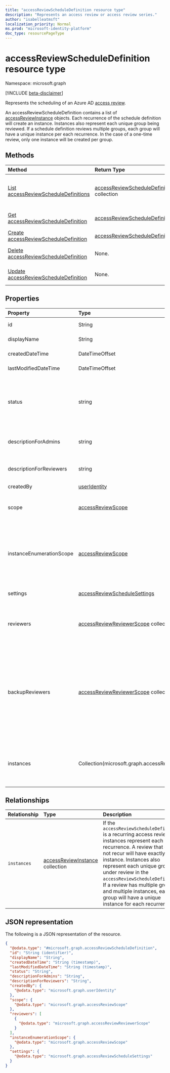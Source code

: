 ```yaml
---
title: "accessReviewScheduleDefinition resource type"
description: "Represents an access review or access review series."
author: "isabelleatmsft"
localization_priority: Normal
ms.prod: "microsoft-identity-platform"
doc_type: resourcePageType
---
```


# accessReviewScheduleDefinition resource type

Namespace: microsoft.graph

[!INCLUDE [beta-disclaimer](../../includes/beta-disclaimer.md)]

Represents the scheduling of an Azure AD [access review](accessreviewsv2-root.md). 

An accessReviewScheduleDefinition contains a list of [accessReviewInstance](accessreviewinstance.md) objects. Each recurrence of the schedule definition will create an instance. Instances also represent each unique group being reviewed. If a schedule definition reviews multiple groups, each group will have a unique instance per each recurrence. In the case of a one-time review, only one instance will be created per group.

## Methods

| Method		   | Return Type	|Description|
|:---------------|:--------|:----------|
|[List accessReviewScheduleDefinitions](../api/accessreviewscheduledefinition-list.md) | [accessReviewScheduleDefinition](accessreviewscheduledefinition.md) collection | Lists every accessReviewScheduleDefinition. Does not include associated accessReviewInstance instances in listings. |
|[Get accessReviewScheduleDefinition](../api/accessreviewscheduledefinition-get.md) | [accessReviewScheduleDefinition](accessreviewscheduledefinition.md) | Get an accessReviewScheduleDefinition with a specified id. |
|[Create accessReviewScheduleDefinition](../api/accessreviewscheduledefinition-create.md) | [accessReviewScheduleDefinition](accessreviewscheduledefinition.md) | Create a new accessReviewScheduleDefinition. |
|[Delete accessReviewScheduleDefinition](../api/accessreviewscheduledefinition-delete.md) | None. | Delete an accessReviewScheduleDefinition with a specified identifier. |
|[Update accessReviewScheduleDefinition](../api/accessreviewscheduledefinition-update.md) | None. | Update properties of an accessReviewScheduleDefinition with a specified identifier. |

## Properties
| Property | Type | Description |
| :------------------| :-------------- | :---------- |
| id | String | The feature-assigned unique identifier of an access review.|
| displayName | String   | Name of access review series. Required on create. |
| createdDateTime  |DateTimeOffset  | DateTime when review series was created. |
| lastModifiedDateTime | DateTimeOffset   | DateTime when review series was last modified.|
| status  |string   | This read-only field specifies the status of an accessReview. The typical states include `Initializing`, `NotStarted`, `Starting`, `InProgress`, `Completing`, `Completed`, `AutoReviewing`, and `AutoReviewed`. |
| descriptionForAdmins  |string  |  Description provided by review creators to provide more context of the review to admins. |
| descriptionForReviewers |string | Description provided  by review creators to provide more context of the review to reviewers. |
| createdBy  |[userIdentity](../resources/useridentity.md)  | User who created this review. |
| scope  |[accessReviewScope](../resources/accessreviewscope.md)  | Defines scope of users reviewed in a group. For supported scopes, see [accessReviewScope](accessreviewscope.md). Required on create. |
| instanceEnumerationScope|[accessReviewScope](../resources/accessreviewscope.md)  | In the case of an all groups review, this determines the scope of which groups will be reviewed. Each group will become a unique accessReviewInstance of the access review series.  For supported scopes, see [accessReviewScope](accessreviewscope.md). | 
| settings  |[accessReviewScheduleSettings](../resources/accessreviewschedulesettings.md)| The settings for an access review series, see type definition below. |
| reviewers   |[accessReviewReviewerScope](../resources/accessreviewreviewerscope.md) collection| This collection of access review scopes is used to define who are the reviewers. See [accessReviewReviewerScope](accessreviewreviewerscope.md). Required on create. |
| backupReviewers   |[accessReviewReviewerScope](../resources/accessreviewreviewerscope.md) collection| This collection of reviewer scopes is used to define the list of fallback reviewers. These fallback reviewers will be notified to take action if no users are found from the list of reviewers specified. This could occur when either the group owner is specified as the reviewer but the group owner does not exist, or manager is specified as reviewer but a user's manager does not exist. See [accessReviewReviewerScope](accessreviewreviewerscope.md). |
| instances |Collection(microsoft.graph.accessReviewInstance)|  Set of access reviews instances for this access review series. Access reviews that do not recur will only have one instance; otherwise, there will be an instance for each recurrence. |

## Relationships

| Relationship | Type	|Description|
|:---------------|:--------|:----------|
| `instances`               |[accessReviewInstance](accessreviewinstance.md) collection         | If the `accessReviewScheduleDefinition` is a recurring access review, instances represent each recurrence. A review that does not recur will have exactly one instance. Instances also represent each unique group under review in the `accessReviewScheduleDefinition`. If a review has multiple groups and multiple instances, each group will have a unique instance for each recurrence. |

## JSON representation
The following is a JSON representation of the resource.
<!-- {
  "blockType": "resource",
  "keyProperty": "id",
  "@odata.type": "microsoft.graph.accessReviewScheduleDefinition",
  "baseType": "",
  "openType": false
}
-->
``` json
{
  "@odata.type": "#microsoft.graph.accessReviewScheduleDefinition",
  "id": "String (identifier)",
  "displayName": "String",
  "createdDateTime": "String (timestamp)",
  "lastModifiedDateTime": "String (timestamp)",
  "status": "String",
  "descriptionForAdmins": "String",
  "descriptionForReviewers": "String",
  "createdBy": {
    "@odata.type": "microsoft.graph.userIdentity"
  },
  "scope": {
    "@odata.type": "microsoft.graph.accessReviewScope"
  },
  "reviewers": [
    {
      "@odata.type": "microsoft.graph.accessReviewReviewerScope"
    }
  ],
  "instanceEnumerationScope": {
    "@odata.type": "microsoft.graph.accessReviewScope"
  },
  "settings": {
    "@odata.type": "microsoft.graph.accessReviewScheduleSettings"
  }
}
```
<!--
{
  "type": "#page.annotation",
  "description": "accessReviewScheduleDefinition resource",
  "keywords": "",
  "section": "documentation",
  "tocPath": "",
  "suppressions": []
}
-->
